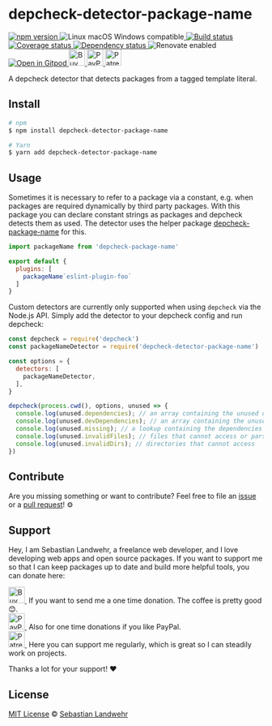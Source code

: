<!-- TITLE/ -->
# depcheck-detector-package-name
<!-- /TITLE -->

<!-- BADGES/ -->
  <p>
    <a href="https://npmjs.org/package/depcheck-detector-package-name">
      <img
        src="https://img.shields.io/npm/v/depcheck-detector-package-name.svg"
        alt="npm version"
      >
    </a><img src="https://img.shields.io/badge/os-linux%20%7C%C2%A0macos%20%7C%C2%A0windows-blue" alt="Linux macOS Windows compatible"><a href="https://github.com/dword-design/depcheck-detector-package-name/actions">
      <img
        src="https://github.com/dword-design/depcheck-detector-package-name/workflows/build/badge.svg"
        alt="Build status"
      >
    </a><a href="https://codecov.io/gh/dword-design/depcheck-detector-package-name">
      <img
        src="https://codecov.io/gh/dword-design/depcheck-detector-package-name/branch/master/graph/badge.svg"
        alt="Coverage status"
      >
    </a><a href="https://david-dm.org/dword-design/depcheck-detector-package-name">
      <img src="https://img.shields.io/david/dword-design/depcheck-detector-package-name" alt="Dependency status">
    </a><img src="https://img.shields.io/badge/renovate-enabled-brightgreen" alt="Renovate enabled"><br/><a href="https://gitpod.io/#https://github.com/dword-design/depcheck-detector-package-name">
      <img src="https://gitpod.io/button/open-in-gitpod.svg" alt="Open in Gitpod">
    </a><a href="https://www.buymeacoffee.com/dword">
      <img
        src="https://www.buymeacoffee.com/assets/img/guidelines/download-assets-sm-2.svg"
        alt="Buy Me a Coffee"
        height="32"
      >
    </a><a href="https://paypal.me/SebastianLandwehr">
      <img
        src="https://dword-design.de/images/paypal.svg"
        alt="PayPal"
        height="32"
      >
    </a><a href="https://www.patreon.com/dworddesign">
      <img
        src="https://dword-design.de/images/patreon.svg"
        alt="Patreon"
        height="32"
      >
    </a>
</p>
<!-- /BADGES -->

<!-- DESCRIPTION/ -->
A depcheck detector that detects packages from a tagged template literal.
<!-- /DESCRIPTION -->

<!-- INSTALL/ -->
## Install

```bash
# npm
$ npm install depcheck-detector-package-name

# Yarn
$ yarn add depcheck-detector-package-name
```
<!-- /INSTALL -->

## Usage
Sometimes it is necessary to refer to a package via a constant, e.g. when packages are required dynamically by third party packages. With this package you can declare constant strings as packages and depcheck detects them as used. The detector uses the helper package [depcheck-package-name](https://www.npmjs.com/package/depcheck-package-name) for this.

```js
import packageName from 'depcheck-package-name'

export default {
  plugins: [
    packageName`eslint-plugin-foo`
  ]
}
```

Custom detectors are currently only supported when using `depcheck` via the Node.js API. Simply add the detector to your depcheck config and run depcheck:

```js
const depcheck = require('depcheck')
const packageNameDetector = require('depcheck-detector-package-name')

const options = {
  detectors: [
    packageNameDetector,
  ],
}

depcheck(process.cwd(), options, unused => {
  console.log(unused.dependencies); // an array containing the unused dependencies
  console.log(unused.devDependencies); // an array containing the unused devDependencies
  console.log(unused.missing); // a lookup containing the dependencies missing in `package.json` and where they are used
  console.log(unused.invalidFiles); // files that cannot access or parse
  console.log(unused.invalidDirs); // directories that cannot access
})
```

<!-- LICENSE/ -->
## Contribute

Are you missing something or want to contribute? Feel free to file an [issue](https://github.com/dword-design/depcheck-detector-package-name/issues) or a [pull request](https://github.com/dword-design/depcheck-detector-package-name/pulls)! ⚙️

## Support

Hey, I am Sebastian Landwehr, a freelance web developer, and I love developing web apps and open source packages. If you want to support me so that I can keep packages up to date and build more helpful tools, you can donate here:

<p>
  <a href="https://www.buymeacoffee.com/dword">
    <img
      src="https://www.buymeacoffee.com/assets/img/guidelines/download-assets-sm-2.svg"
      alt="Buy Me a Coffee"
      height="32"
    >
  </a>&nbsp;If you want to send me a one time donation. The coffee is pretty good 😊.<br/>
  <a href="https://paypal.me/SebastianLandwehr">
    <img
      src="https://dword-design.de/images/paypal.svg"
      alt="PayPal"
      height="32"
    >
  </a>&nbsp;Also for one time donations if you like PayPal.<br/>
  <a href="https://www.patreon.com/dworddesign">
    <img
      src="https://dword-design.de/images/patreon.svg"
      alt="Patreon"
      height="32"
    >
  </a>&nbsp;Here you can support me regularly, which is great so I can steadily work on projects.
</p>

Thanks a lot for your support! ❤️

## License

[MIT License](https://opensource.org/licenses/MIT) © [Sebastian Landwehr](https://dword-design.de)
<!-- /LICENSE -->
